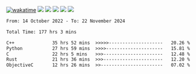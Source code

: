 [![wakatime](https://wakatime.com/badge/user/368879df-dc38-4b1a-86c4-8a2054a0e074.svg)](https://wakatime.com/@368879df-dc38-4b1a-86c4-8a2054a0e074)
<img src="https://img.shields.io/badge/Windows-0078D6?style=flat&logo=Windows&logoColor=white">
<img src="https://img.shields.io/badge/IntelliJ_IDEA-000000.svg?style=flat&logo=IntelliJ-IDEA&logoColor=white">
<img src="https://img.shields.io/badge/CLion-000000.svg?style=flat&logo=CLion&logoColor=white">
<img src="https://img.shields.io/badge/Visual_Studio_Code-007ACC?style=flat&logo=Visual-Studio-Code&logoColor=white">
<img src="https://img.shields.io/badge/Discord-5865F2?label=kano42&style=flat&logo=discord&logoColor=white">
<br>


<!--START_SECTION:waka-->

```txt
From: 14 October 2022 - To: 22 November 2024

Total Time: 177 hrs 3 mins

C++              35 hrs 52 mins  >>>>>--------------------   20.26 %
Python           27 hrs 59 mins  >>>>---------------------   15.81 %
C                22 hrs 5 mins   >>>----------------------   12.48 %
Rust             21 hrs 36 mins  >>>----------------------   12.20 %
ObjectiveC       12 hrs 26 mins  >>-----------------------   07.02 %
```

<!--END_SECTION:waka-->

